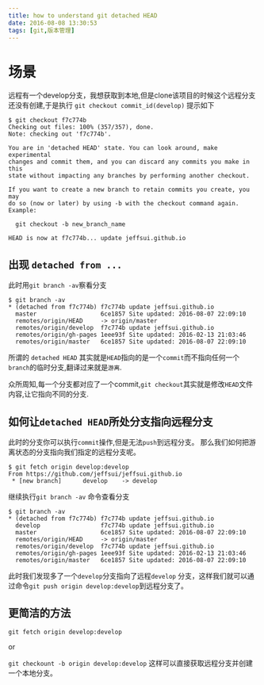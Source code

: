 ```yaml
---
title: how to understand git detached HEAD
date: 2016-08-08 13:30:53
tags: [git,版本管理]
---
```

# 场景

远程有一个develop分支，我想获取到本地,但是clone该项目的时候这个远程分支还没有创建,于是执行 `git checkout commit_id(develop)` 提示如下

```
$ git checkout f7c774b
Checking out files: 100% (357/357), done.
Note: checking out 'f7c774b'.

You are in 'detached HEAD' state. You can look around, make experimental
changes and commit them, and you can discard any commits you make in this
state without impacting any branches by performing another checkout.

If you want to create a new branch to retain commits you create, you may
do so (now or later) by using -b with the checkout command again. Example:

  git checkout -b new_branch_name

HEAD is now at f7c774b... update jeffsui.github.io
```

## 出现 `detached from ...`
此时用`git branch -av`察看分支
```
$ git branch -av
* (detached from f7c774b) f7c774b update jeffsui.github.io
  master                  6ce1857 Site updated: 2016-08-07 22:09:10
  remotes/origin/HEAD     -> origin/master
  remotes/origin/develop  f7c774b update jeffsui.github.io
  remotes/origin/gh-pages 1eee93f Site updated: 2016-02-13 21:03:46
  remotes/origin/master   6ce1857 Site updated: 2016-08-07 22:09:10
```

所谓的 `detached HEAD` 其实就是`HEAD`指向的是一个`commit`而不指向任何一个`branch`的临时分支,翻译过来就是`游离`.

众所周知,每一个分支都对应了一个commit,`git checkout`其实就是修改`HEAD`文件内容,让它指向不同的分支.

## 如何让`detached HEAD`所处分支指向远程分支

此时的分支你可以执行`commit`操作,但是无法`push`到远程分支。
那么我们如何把游离状态的分支指向我们指定的远程分支呢。
```
$ git fetch origin develop:develop
From https://github.com/jeffsui/jeffsui.github.io
 * [new branch]      develop    -> develop
```

继续执行`git branch -av` 命令查看分支

```
$ git branch -av
* (detached from f7c774b) f7c774b update jeffsui.github.io
  develop                 f7c774b update jeffsui.github.io
  master                  6ce1857 Site updated: 2016-08-07 22:09:10
  remotes/origin/HEAD     -> origin/master
  remotes/origin/develop  f7c774b update jeffsui.github.io
  remotes/origin/gh-pages 1eee93f Site updated: 2016-02-13 21:03:46
  remotes/origin/master   6ce1857 Site updated: 2016-08-07 22:09:10
```

此时我们发现多了一个`develop`分支指向了远程`develop` 分支，这样我们就可以通过命令`git push origin develop:develop`到远程分支了。

## 更简洁的方法

`git fetch origin develop:develop` 

or 

`git checkount -b origin develop:develop` 这样可以直接获取远程分支并创建一个本地分支。


